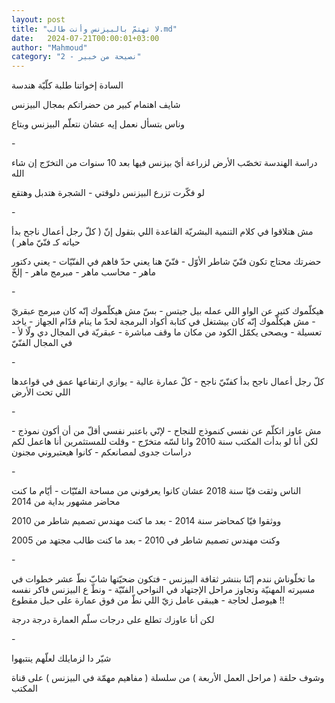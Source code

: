 ```yaml
---
layout: post
title: "لا تهتمّ بالبيزنس وأنت طالب.md"
date:   2024-07-21T00:00:01+03:00
author: "Mahmoud"
category: "2 - نصيحة من خبير"
---
```

السادة إخواتنا طلبة كلّيّة هندسة

شايف اهتمام كبير من حضراتكم بمجال البيزنس

وناس بتسأل نعمل إيه عشان نتعلّم البيزنس وبتاع

\-

دراسة الهندسة تخصّب الأرض لزراعة أيّ بيزنس فيها بعد 10
سنوات من التخرّج إن شاء الله

لو فكّرت تزرع البيزنس دلوقتي - الشجرة هتدبل وهتقع

\-

مش هتلاقوا في كلام التنمية البشريّة القاعدة اللي بتقول إنّ
( كلّ رجل أعمال ناجح بدأ حياته كـ فنّيّ ماهر )

حضرتك محتاج تكون فنّيّ شاطر الأوّل - فنّيّ هنا يعني حدّ فاهم
في الفنّيّات - يعني دكتور ماهر - محاسب ماهر - مبرمج ماهر - إلخّ

\-

هيكلّموك كتير عن الواو اللي عمله بيل جيتس - بسّ مش هيكلّموك
إنّه كان مبرمج عبقريّ - مش هيكلّموك إنّه كان بيشتغل في كتابة أكواد البرمجة
لحدّ ما ينام قدّام الجهاز - ياخد تعسيلة - ويصحى يكمّل الكود من مكان ما وقف
مباشرة - عبقريّة في المجال دي ولّا لأ - في المجال الفنّيّ

\-

كلّ رجل أعمال ناجح بدأ كفنّيّ ناجح - كلّ عمارة عالية - يوازي
ارتفاعها عمق في قواعدها اللي تحت الأرض

\-

مش عاوز اتكلّم عن نفسي كنموذج للنجاح - لإنّي باعتبر نفسي
أقلّ من أن أكون نموذج - لكن أنا لو بدأت المكتب سنة 2010 وانا لسّه متخرّج -
وقلت للمستثمرين أنا هاعمل لكم دراسات جدوى لمصانعكم - كانوا هيعتبروني
مجنون

\-

الناس وثقت فيّا سنة 2018 عشان كانوا يعرفوني من مساحة
الفنّيّات - أيّام ما كنت محاضر مشهور بداية من 2014

ووثقوا فيّا كمحاضر سنة 2014 - بعد ما كنت مهندس تصميم شاطر
من 2010

وكنت مهندس تصميم شاطر في 2010 - بعد ما كنت طالب مجتهد من
2005

\-

ما تخلّوناش نندم إنّنا بننشر ثقافة البيزنس - فتكون ضحيّتها
شابّ نطّ عشر خطوات في مسيرته المهنيّة وتجاوز مراحل الإجتهاد في النواحي
الفنّيّة - ونطّ ع البيزنس فاكر نفسه هيوصل لحاجة - هيبقى عامل زيّ اللي نطّ من
فوق عمارة على حبل مقطوع !!

لكن أنا عاوزك تطلع على درجات سلّم العمارة درجة
درجة

\-

شيّر دا لزمايلك لعلّهم ينتبهوا

وشوف حلقة ( مراحل العمل الأربعة ) من سلسلة ( مفاهيم مهمّة
في البيزنس ) على قناة المكتب
